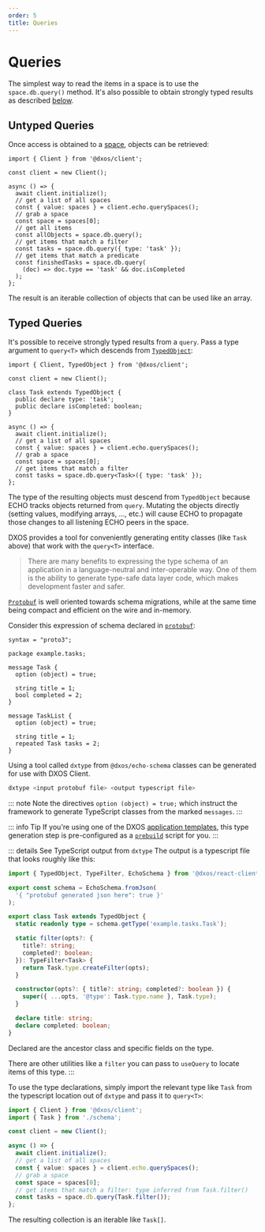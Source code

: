 ```yaml
---
order: 5
title: Queries
---
```


# Queries

The simplest way to read the items in a space is to use the `space.db.query()` method. It's also possible to obtain strongly typed results as described [below](#typed-queries).

## Untyped Queries

Once access is obtained to a [space](./spaces), objects can be retrieved:

```ts{12,14,16} file=./snippets/read-items.ts#L5-
import { Client } from '@dxos/client';

const client = new Client();

async () => {
  await client.initialize();
  // get a list of all spaces
  const { value: spaces } = client.echo.querySpaces();
  // grab a space
  const space = spaces[0];
  // get all items
  const allObjects = space.db.query();
  // get items that match a filter
  const tasks = space.db.query({ type: 'task' });
  // get items that match a predicate
  const finishedTasks = space.db.query(
    (doc) => doc.type == 'task' && doc.isCompleted
  );
};
```

The result is an iterable collection of objects that can be used like an array.

## Typed Queries

It's possible to receive strongly typed results from a `query`.
Pass a type argument to `query<T>` which descends from [`TypedObject`](/api/@dxos/client/classes/TypedObject):

```ts{5,17} file=./snippets/read-items-typed.ts#L5-
import { Client, TypedObject } from '@dxos/client';

const client = new Client();

class Task extends TypedObject {
  public declare type: 'task';
  public declare isCompleted: boolean;
}

async () => {
  await client.initialize();
  // get a list of all spaces
  const { value: spaces } = client.echo.querySpaces();
  // grab a space
  const space = spaces[0];
  // get items that match a filter
  const tasks = space.db.query<Task>({ type: 'task' });
};
```

The type of the resulting objects must descend from `TypedObject` because ECHO tracks objects returned from `query`.
Mutating the objects directly (setting values, modifying arrays, ..., etc.) will cause ECHO to propagate those changes to all listening ECHO peers in the space.

DXOS provides a tool for conveniently generating entity classes (like `Task` above) that work with the `query<T>` interface.

> There are many benefits to expressing the type schema of an application in a language-neutral and inter-operable way. One of them is the ability to generate type-safe data layer code, which makes development faster and safer.

[`Protobuf`](https://protobuf.dev/) is well oriented towards schema migrations, while at the same time being compact and efficient on the wire and in-memory.

Consider this expression of schema declared in [`protobuf`](https://protobuf.dev/):

```proto{6,13} file=../react/snippets/schema.proto
syntax = "proto3";

package example.tasks;

message Task {
  option (object) = true;

  string title = 1;
  bool completed = 2;
}

message TaskList {
  option (object) = true;

  string title = 1;
  repeated Task tasks = 2;
}
```

Using a tool called `dxtype` from `@dxos/echo-schema` classes can be generated for use with DXOS Client.

```bash
dxtype <input protobuf file> <output typescript file>
```

::: note
Note the directives `option (object) = true;` which instruct the framework to generate TypeScript classes from the marked `messages`.
:::

::: info Tip
If you're using one of the DXOS [application templates](../cli/app-templates), this type generation step is pre-configured as a [`prebuild`](https://docs.npmjs.com/cli/v9/using-npm/scripts#pre--post-scripts) script for you.
:::

::: details See TypeScript output from `dxtype`
The output is a typescript file that looks roughly like this:

```ts file=./snippets/schema.ts#L5-
import { TypedObject, TypeFilter, EchoSchema } from '@dxos/react-client';

export const schema = EchoSchema.fromJson(
  '{ "protobuf generated json here": true }'
);

export class Task extends TypedObject {
  static readonly type = schema.getType('example.tasks.Task');

  static filter(opts?: {
    title?: string;
    completed?: boolean;
  }): TypeFilter<Task> {
    return Task.type.createFilter(opts);
  }

  constructor(opts?: { title?: string; completed?: boolean }) {
    super({ ...opts, '@type': Task.type.name }, Task.type);
  }

  declare title: string;
  declare completed: boolean;
}
```

Declared are the ancestor class and specific fields on the type.

There are other utilities like a `filter` you can pass to `useQuery` to locate items of this type.
:::

To use the type declarations, simply import the relevant type like `Task` from the typescript location out of `dxtype` and pass it to `query<T>`:

```ts file=./snippets/read-items-typed-2.ts#L5-
import { Client } from '@dxos/client';
import { Task } from './schema';

const client = new Client();

async () => {
  await client.initialize();
  // get a list of all spaces
  const { value: spaces } = client.echo.querySpaces();
  // grab a space
  const space = spaces[0];
  // get items that match a filter: type inferred from Task.filter()
  const tasks = space.db.query(Task.filter());
};
```

The resulting collection is an iterable like `Task[]`.
